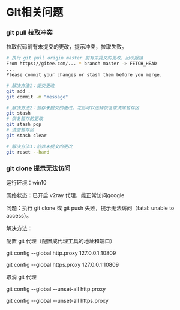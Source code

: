 # GIt相关问题

### git pull 拉取冲突

拉取代码前有未提交的更改，提示冲突，拉取失败。

```bash
# 执行 git pull origin master 前有未提交的更改，出现报错
From https://gitee.com/... * branch master -> FETCH_HEAD 
...
Please commit your changes or stash them before you merge.

# 解决方法1：提交更改
git add .
git commit -m "message"

# 解决方法2：暂存未提交的更改，之后可以选择恢复或清除暂存区
git stash
# 恢复暂存的更改
git stash pop
# 清空暂存区
git stash clear

# 解决方法3：放弃未提交的更改
git reset --hard
```

### git clone 提示无法访问

运行环境：win10

网络状态：已开启 v2ray 代理，能正常访问google

问题：执行 git clone 或 git push 失败，提示无法访问（fatal: unable to access）。

解决方法：

配置 git 代理（配置成代理工具的地址和端口）

git config --global http.proxy 127.0.0.1:10809

git config --global https.proxy 127.0.0.1:10809

取消 git 代理

git config --global --unset-all http.proxy

git config --global --unset-all https.proxy
